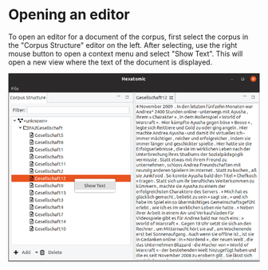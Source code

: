 # Opening an editor

To open an editor for a document of the corpus, first select the corpus in the "Corpus Structure" editor on the left.
After selecting, use the right mouse button to open a context menu and select "Show Text".
This will open a new view where the text of the document is displayed.

![A view for the text of a document](show-document-text.png)